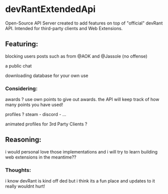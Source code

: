 # devRantExtendedApi
Open-Source API Server created to add features on top of "official" devRant API. Intended for third-party clients and Web Extensions.

## Featuring: 

blocking users posts such as from @AOK and @Jassole (no offense)

a public chat

downloading database for your own use

### Considering:

awards ? use own points to give out awards. the API will keep track of how many points you have used!

profiles ? steam - discord - ...

animated profiles for 3rd Party Clients ?

## Reasoning:

i would personal love those implementations and i will try to learn building web extensions in the meantime??

### Thoughts:

i know devRant is kind off ded but i think its a fun place and updates to it really wouldnt hurt!
